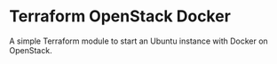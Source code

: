 # Terraform OpenStack Docker
A simple Terraform module to start an Ubuntu instance with Docker on OpenStack.